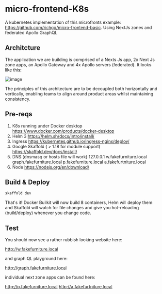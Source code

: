 # micro-frontend-K8s

A kubernetes implementation of this microfronts example: https://github.com/richgo/micro-frontend-basic.  Using NextJs zones and federated Apollo GraphQL

## Architcture

The application we are building is comprised of a Nexts Js app, 2x Next Js zone apps, an Apollo Gateway and 4x Apollo servers (federated). It looks like this:

![image](https://user-images.githubusercontent.com/11230812/113388708-a2bb0b80-9386-11eb-9c50-38e493f7e508.png)

The principles of this architecture are to be decoupled both horizontally and vertically, enabling teams to align around product areas whilst maintaining consistency.

## Pre-reqs

1. K8s running under Docker desktop https://www.docker.com/products/docker-desktop
2. Helm 3 https://helm.sh/docs/intro/install/
3. Ingress https://kubernetes.github.io/ingress-nginx/deploy/
4. Google Skaffold ( > 1.18 for module support) https://skaffold.dev/docs/install/
5. DNS (dnsmasq or hosts file will work)  127.0.0.1  w.fakefurniture.local graph.fakefurniture.local p.fakefurniture.local a.fakefurtniture.local
6. Node https://nodejs.org/en/download/

## Build & Deploy

```sh
skaffold dev
```

That's it! Docker Builkit will now build 8 containers, Helm will deploy them and Skaffold will watch for file changes and give you hot-reloading (build/deploy) whenever you change code.

## Test

You should now see a rather rubbish looking website here:

http://w.fakefurniture.local

and graph QL playground here:

http://graph.fakefurniture.local

individual next zone apps can be found here:

http://p.fakefurniture.local
http://a.fakefurtniture.local



